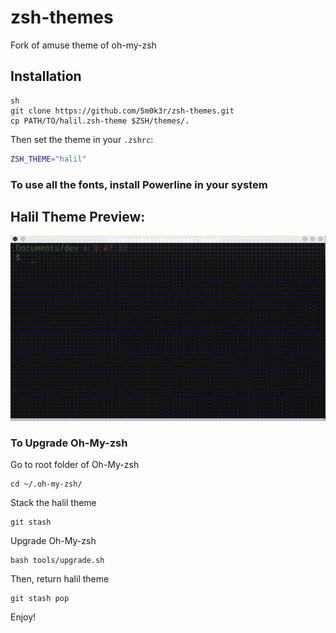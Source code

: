 # zsh-themes
Fork of amuse theme of oh-my-zsh

## Installation
```
sh
git clone https://github.com/5m0k3r/zsh-themes.git
cp PATH/TO/halil.zsh-theme $ZSH/themes/.
```
Then set the theme in your `.zshrc`:

```sh
ZSH_THEME="halil"
```
### To use all the fonts, install Powerline in your system

## Halil Theme Preview:
![](zsh-theme-halil-thumb.gif)

### To Upgrade Oh-My-zsh
Go to root folder of Oh-My-zsh 
```
cd ~/.oh-my-zsh/
```
Stack the halil theme 
```
git stash
```
Upgrade Oh-My-zsh
```
bash tools/upgrade.sh
```
Then, return halil theme
```
git stash pop
```
Enjoy!
